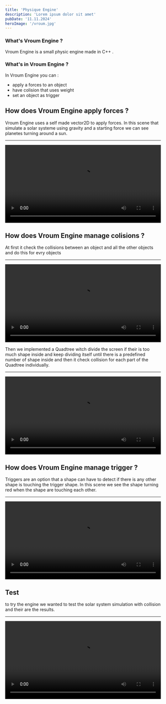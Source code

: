 ```yaml
---
title: 'Physique Engine'
description: 'Lorem ipsum dolor sit amet'
pubDate: '11.11.2024'
heroImage: '/vroum.jpg'
---
```


### What's Vroum Engine ?

Vroum Engine is a small physic engine made in C++ .

### What's in Vroum Engine ?

In Vroum Engine you can :
- apply a forces to an object 
- have colision that uses weight
- set an object as trigger

## How does Vroum Engine apply forces ?

Vroum Engine uses a self made vector2D to apply forces. In this scene that simulate a solar systeme using gravity and a starting force we can see planetes turning around a sun.

---
<video controls style="width: 100%; height: auto;">
  <source src="/solar_systeme.mp4" type="video/mp4">
  Votre navigateur ne supporte pas la lecture de vidéos.
</video>

## How does Vroum Engine manage colisions ?

At first it check the collisions between an object and all the other objects and do this for evry objects 

---
<video controls style="width: 100%; height: auto;">
  <source src="/colision.mp4" type="video/mp4">
  Votre navigateur ne supporte pas la lecture de vidéos.
</video>


Then we implemented a Quadtree witch divide the screen if their is too much shape inside and keep dividing itself until there is a predefined number of shape inside and then it check collision for each part of the Quadtree individually.

---
<video controls style="width: 100%; height: auto;">
  <source src="/quadtree.mp4" type="video/mp4">
  Votre navigateur ne supporte pas la lecture de vidéos.
</video>


## How does Vroum Engine manage trigger ?

Triggers are an option that a shape can have to detect if there is any other shape is touching the trigger shape. In this scene we see the shape turning red when the shape are touching each other.

---
<video controls style="width: 100%; height: auto;">
  <source src="/trigger.mp4" type="video/mp4">
  Votre navigateur ne supporte pas la lecture de vidéos.
</video>


## Test

to try the engine we wanted to test the solar system simulation with collision and their are the results.

---
<video controls style="width: 100%; height: auto;">
  <source src="/solar_colision.mp4" type="video/mp4">
  Votre navigateur ne supporte pas la lecture de vidéos.
</video>
